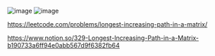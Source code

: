 ![image](https://user-images.githubusercontent.com/84365977/182876533-827d985c-dbe1-4198-8f0d-5839f0579fac.png)
![image](https://user-images.githubusercontent.com/84365977/182876568-120d5726-93b4-4d3e-8606-f3ab64edeb2e.png)

https://leetcode.com/problems/longest-increasing-path-in-a-matrix/

https://www.notion.so/329-Longest-Increasing-Path-in-a-Matrix-b190733a6ff94e0abb567d9f6382fb64
